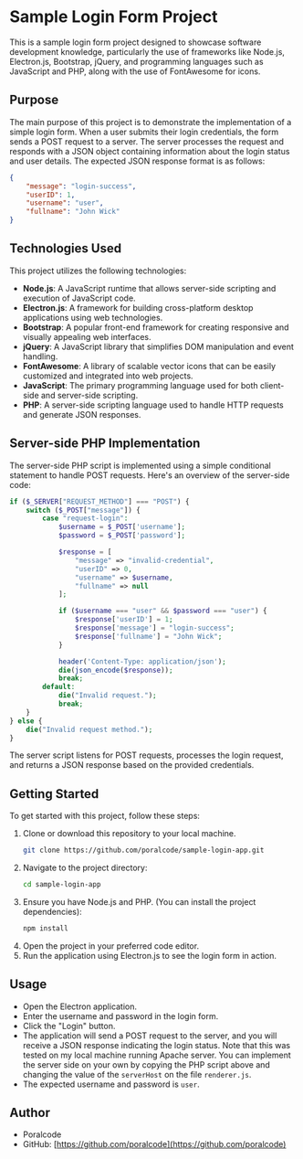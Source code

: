 # Sample Login Form Project

This is a sample login form project designed to showcase software development knowledge, particularly the use of frameworks like Node.js, Electron.js, Bootstrap, jQuery, and programming languages such as JavaScript and PHP, along with the use of FontAwesome for icons.

## Purpose

The main purpose of this project is to demonstrate the implementation of a simple login form. When a user submits their login credentials, the form sends a POST request to a server. The server processes the request and responds with a JSON object containing information about the login status and user details. The expected JSON response format is as follows:

```json
{
    "message": "login-success",
    "userID": 1,
    "username": "user",
    "fullname": "John Wick"
}
```

## Technologies Used

This project utilizes the following technologies:

- **Node.js**: A JavaScript runtime that allows server-side scripting and execution of JavaScript code.
- **Electron.js**: A framework for building cross-platform desktop applications using web technologies.
- **Bootstrap**: A popular front-end framework for creating responsive and visually appealing web interfaces.
- **jQuery**: A JavaScript library that simplifies DOM manipulation and event handling.
- **FontAwesome**: A library of scalable vector icons that can be easily customized and integrated into web projects.
- **JavaScript**: The primary programming language used for both client-side and server-side scripting.
- **PHP**: A server-side scripting language used to handle HTTP requests and generate JSON responses.

## Server-side PHP Implementation

The server-side PHP script is implemented using a simple conditional statement to handle POST requests. Here's an overview of the server-side code:

```php
if ($_SERVER["REQUEST_METHOD"] === "POST") {
    switch ($_POST["message"]) {
        case "request-login":
            $username = $_POST['username'];
            $password = $_POST['password'];

            $response = [
                "message" => "invalid-credential",
                "userID" => 0,
                "username" => $username,
                "fullname" => null
            ];

            if ($username === "user" && $password === "user") {
                $response['userID'] = 1;
                $response['message'] = "login-success";
                $response['fullname'] = "John Wick";
            }

            header('Content-Type: application/json');
            die(json_encode($response));
            break;
        default:
            die("Invalid request.");
            break;
    }
} else {
    die("Invalid request method.");
}
```

The server script listens for POST requests, processes the login request, and returns a JSON response based on the provided credentials.

## Getting Started

To get started with this project, follow these steps:

1. Clone or download this repository to your local machine.
     ```bash
   git clone https://github.com/poralcode/sample-login-app.git
   ```
2. Navigate to the project directory:
    ```bash
   cd sample-login-app
   ```
3. Ensure you have Node.js and PHP. (You can install the project dependencies):
   ```bash
   npm install
   ```
5. Open the project in your preferred code editor.
6. Run the application using Electron.js to see the login form in action.

## Usage

- Open the Electron application.
- Enter the username and password in the login form.
- Click the "Login" button.
- The application will send a POST request to the server, and you will receive a JSON response indicating the login status. Note that this was tested on my local machine running Apache server. You can implement the server side on your own by copying the PHP script above and changing the value of the `serverHost` on the file `renderer.js`.
- The expected username and password is `user`.

## Author

- Poralcode
- GitHub: [https://github.com/poralcode](https://github.com/poralcode)
